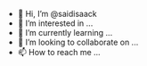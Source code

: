 - 👋 Hi, I’m @saidisaack
- 👀 I’m interested in ...
- 🌱 I’m currently learning ...
- 💞️ I’m looking to collaborate on ...
- 📫 How to reach me ...

<!---
saidfaris/saidfaris is a ✨ special ✨ repository because its `README.md` (this file) appears on your GitHub profile.
You can click the Preview link to take a look at your changes.
--->
